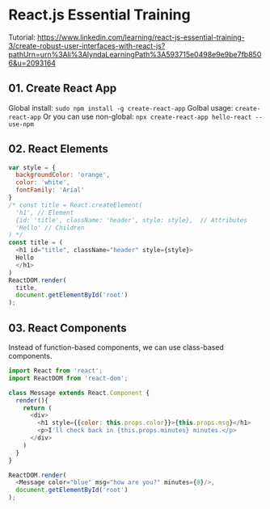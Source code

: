 # React.js Essential Training

Tutorial: https://www.linkedin.com/learning/react-js-essential-training-3/create-robust-user-interfaces-with-react-js?pathUrn=urn%3Ali%3AlyndaLearningPath%3A593715e0498e9e9be7fb8506&u=2093164

## 01. Create React App

Global install: `sudo npm install -g create-react-app`
Golbal usage: `create-react-app`
Or you can use non-global: `npx create-react-app hello-react --use-npm`

## 02. React Elements

```js
var style = {
  backgroundColor: 'orange',
  color: 'white',
  fontFamily: 'Arial'
}
/* const title = React.createElement(
  'h1', // Element
  {id: 'title', className: 'header', style: style},  // Attributes
  'Hello' // Children
) */
const title = (
  <h1 id="title", className="header" style={style}>
  Hello
  </h1>
)
ReactDOM.render(
  title,
  document.getElementById('root')
);
```

## 03. React Components

Instead of function-based components, we can use class-based components.

```js
import React from 'react';
import ReactDOM from 'react-dom';

class Message extends React.Component {
  render(){
    return (
      <div>
        <h1 style={{color: this.props.color}}>{this.props.msg}</h1>
        <p>I'll check back in {this.props.minutes} minutes.</p>
      </div>
    )
  }
}

ReactDOM.render(
  <Message color="blue" msg="how are you?" minutes={8}/>,
  document.getElementById('root')
);
```
